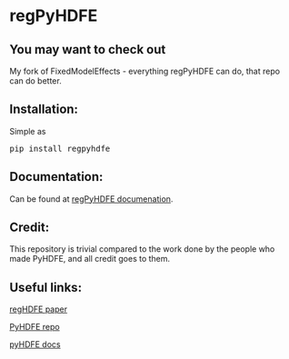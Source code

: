 # regPyHDFE

## You may want to check out

My fork of FixedModelEffects - everything regPyHDFE can do, that repo can do better.


## Installation:

Simple as

<pre>pip install regpyhdfe </pre>


## Documentation:

Can be found at [regPyHDFE documenation](https://regpyhdfe.readthedocs.io/en/latest/intro.html).

## Credit:

This repository is trivial compared to the work done by the people who made PyHDFE, and all credit goes to them.

## Useful links:

[regHDFE paper](http://scorreia.com/research/hdfe.pdf)

[PyHDFE repo](https://github.com/jeffgortmaker/pyhdfe)

[pyHDFE docs](https://pyhdfe.readthedocs.io/en/stable/introduction.html)
